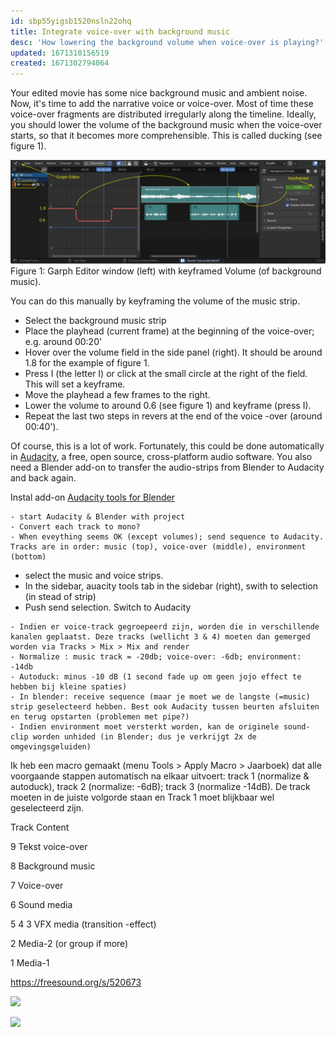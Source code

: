 ```yaml
---
id: sbp55yigsb1520nsln22ohq
title: Integrate voice-over with background music
desc: 'How lowering the background volume when voice-over is playing?'
updated: 1671310156519
created: 1671302794064
---
```

Your edited movie has some nice background music and ambient noise. Now, it's time to add the narrative voice or voice-over. Most of time these voice-over fragments are distributed irregularly along the timeline. Ideally, you should lower the volume of the background music when the voice-over starts, so that it becomes more comprehensible. This is called ducking (see figure 1).

![](/assets/images/vse.audio.svg)
Figure 1: Garph Editor window (left) with keyframed Volume (of background music).

You can do this manually by keyframing the volume of the music strip.

- Select the background music strip
- Place the playhead (current frame) at the beginning of the voice-over; e.g. around 00:20'
- Hover over the volume field in the side panel (right). It should be around 1.8 for the example of figure 1.
- Press I (the letter I) or click at the small circle at the right of the field. This will set a keyframe.
- Move the playhead a few frames to the right.
- Lower the volume to around 0.6 (see figure 1) and keyframe (press I).
- Repeat the last two steps in revers at the end of the voice -over (around 00:40').

Of course, this is a lot of work. Fortunately, this could be done automatically in [Audacity](https://www.audacityteam.org/), a free, open source, cross-platform audio software. You also need a Blender add-on to transfer the audio-strips from Blender to Audacity and back again. 

Instal add-on [Audacity tools for Blender](https://github.com/tin2tin/audacity_tools_for_blender) 

	- start Audacity & Blender with project
	- Convert each track to mono?
	- When eveything seems OK (except volumes); send sequence to Audacity. Tracks are in order: music (top), voice-over (middle), environment (bottom)
   - select the music and voice strips.
   - In the sidebar, auacity tools tab in the sidebar (right), swith to selection (in stead of strip)
   - Push send selection. 
   Switch to Audacity
   
	- Indien er voice-track gegroepeerd zijn, worden die in verschillende kanalen geplaatst. Deze tracks (wellicht 3 & 4) moeten dan gemerged worden via Tracks > Mix > Mix and render
	- Normalize : music track = -20db; voice-over: -6db; environment: -14db
	- Autoduck: minus -10 dB (1 second fade up om geen jojo effect te hebben bij kleine spaties)
	- In blender: receive sequence (maar je moet we de langste (=music) strip geselecteerd hebben. Best ook Audacity tussen beurten afsluiten en terug opstarten (problemen met pipe?)
	- Indien environment moet versterkt worden, kan de originele sound-clip worden unhided (in Blender; dus je verkrijgt 2x de omgevingsgeluiden)
Ik heb een macro gemaakt (menu Tools > Apply Macro > Jaarboek) dat alle voorgaande stappen automatisch na elkaar uitvoert: track 1 (normalize & autoduck), track 2 (normalize: -6dB); track 3 (normalize -14dB). De track moeten in de juiste volgorde staan en Track 1 moet blijkbaar wel geselecteerd zijn.

Track Content

9 Tekst voice-over

8 Background music

7 Voice-over

6 Sound media

5 
4
3 VFX media (transition -effect)

2 Media-2 (or group if more)

1 Media-1



https://freesound.org/s/520673

![](/assets/images/2022-12-17-21-47-48.png)

![](/assets/images/2022-12-17-21-48-55.png)